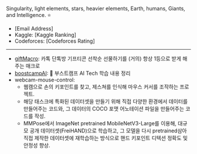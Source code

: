 Singularity, light elements, stars, heavier elements, Earth, humans, Giants, and Intelligence. ⭐
- [Email Address]
- Kaggle: [Kaggle Ranking]
- Codeforces: [Codeforces Rating]
---
- [giftMacro](https://github.com/star-bits/giftMacro): 카톡 단톡방 기프티콘 선착순 선물하기를 (거의) 항상 1등으로 받게 해주는 매크로
- [boostcampAI](https://github.com/star-bits/boostcampAI): 🦆 부스트캠프 AI Tech 학습 내용 정리
- webcam-mouse-control:
  - 웹캠으로 손의 키포인트를 찾고, 제스쳐를 인식해 마우스 커서를 조작하는 프로젝트.
  - 해당 태스크에 특화된 데이터셋을 만들기 위해 직접 다양한 환경에서 데이터를 만들어주는 코드와, 그 데이터의 COCO 포맷 어노테이션 파일을 만들어주는 코드를 작성.
  - MMPose에서 ImageNet pretrained MobileNetV3-Large를 이용해, 대규모 공개 데이터셋(FreiHAND)으로 학습하고, 그 모델을 다시 pretrained삼아 직접 제작한 데이터셋에 재학습하는 방식으로 핸드 키포인트 디텍션 정확도 및 안정성 향상.

